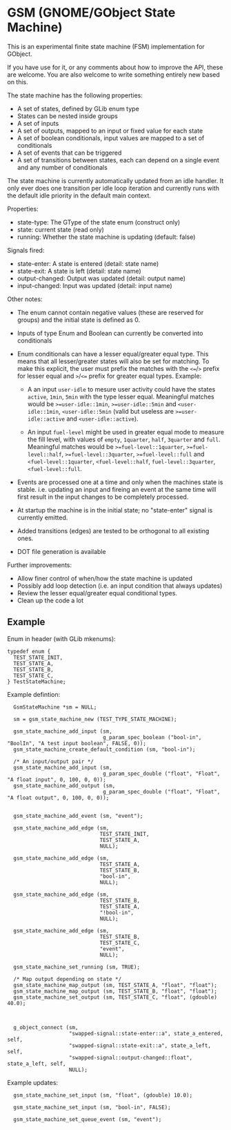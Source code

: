 GSM (GNOME/GObject State Machine)
=================================

This is an experimental finite state machine (FSM) implementation for GObject.

If you have use for it, or any comments about how to improve the API, these
are welcome. You are also welcome to write something entirely new based on this.

The state machine has the following properties:
* A set of states, defined by GLib enum type
* States can be nested inside groups
* A set of inputs
* A set of outputs, mapped to an input or fixed value for each state
* A set of boolean conditionals, input values are mapped to a set of conditionals
* A set of events that can be triggered
* A set of transitions between states, each can depend on a single event and any number of conditionals

The state machine is currently automatically updated from an idle handler. It
only ever does one transition per idle loop iteration and currently runs with
the default idle priority in the default main context.

Properties:
* state-type: The GType of the state enum (construct only)
* state: current state (read only)
* running: Whether the state machine is updating (default: false)

Signals fired:
* state-enter: A state is entered (detail: state name)
* state-exit: A state is left (detail: state name)
* output-changed: Output was updated (detail: output name)
* input-changed: Input was updated (detail: input name)

Other notes:
* The enum cannot contain negative values (these are reserved for groups) and
  the initial state is defined as 0.
* Inputs of type Enum and Boolean can currently be converted into conditionals
* Enum conditionals can have a lesser equal/greater equal type. This means that
  all lesser/greater states will also be set for matching. To make this explicit,
  the user must prefix the matches with the `<=`/`>` prefix for lesser equal
  and `>`/`<=` prefix for greater equal types. Example:

  * A an input `user-idle` to mesure user activity could have the states
    `active`, `1min`, `5min` with the type lesser equal. Meaningful matches
    would be `>=user-idle::1min`, `>=user-idle::5min` and `<user-idle::1min`,
    `<user-idle::5min` (valid but useless are `>=user-idle::active` and
    `<user-idle::active`).

  * An input `fuel-level` might be used in greater equal mode to measure the
    fill level, with values of `empty`, `1quarter`, `half`, `3quarter` and
    `full`. Meaningful matches would be `>=fuel-level::1quarter`,
    `>=fuel-level::half`, `>=fuel-level::3quarter`, `>=fuel-level::full` and
    `<fuel-level::1quarter`, `<fuel-level::half`, `fuel-level::3quarter`,
    `<fuel-level::full`.

* Events are processed one at a time and only when the machines state is
  stable. i.e. updating an input and fireing an event at the same time will
  first result in the input changes to be completely processed.
* At startup the machine is in the initial state; no "state-enter" signal is
  currently emitted.
* Added transitions (edges) are tested to be orthogonal to all existing ones.
* DOT file generation is available


Further improvements:
* Allow finer control of when/how the state machine is updated
* Possibly add loop detection (i.e. an input condition that always updates)
* Review the lesser equal/greater equal conditional types.
* Clean up the code a lot


Example
-------

Enum in header (with GLib mkenums):
```
typedef enum {
  TEST_STATE_INIT,
  TEST_STATE_A,
  TEST_STATE_B,
  TEST_STATE_C,
} TestStateMachine;
```

Example defintion:
```
  GsmStateMachine *sm = NULL;

  sm = gsm_state_machine_new (TEST_TYPE_STATE_MACHINE);

  gsm_state_machine_add_input (sm,
                               g_param_spec_boolean ("bool-in", "BoolIn", "A test input boolean", FALSE, 0));
  gsm_state_machine_create_default_condition (sm, "bool-in");

  /* An input/output pair */
  gsm_state_machine_add_input (sm,
                               g_param_spec_double ("float", "Float", "A float input", 0, 100, 0, 0));
  gsm_state_machine_add_output (sm,
                               g_param_spec_double ("float", "Float", "A float output", 0, 100, 0, 0));


  gsm_state_machine_add_event (sm, "event");

  gsm_state_machine_add_edge (sm,
                              TEST_STATE_INIT,
                              TEST_STATE_A,
                              NULL);

  gsm_state_machine_add_edge (sm,
                              TEST_STATE_A,
                              TEST_STATE_B,
                              "bool-in",
                              NULL);

  gsm_state_machine_add_edge (sm,
                              TEST_STATE_B,
                              TEST_STATE_A,
                              "!bool-in",
                              NULL);

  gsm_state_machine_add_edge (sm,
                              TEST_STATE_B,
                              TEST_STATE_C,
                              "event",
                              NULL);

  gsm_state_machine_set_running (sm, TRUE);

  /* Map output depending on state */
  gsm_state_machine_map_output (sm, TEST_STATE_A, "float", "float");
  gsm_state_machine_map_output (sm, TEST_STATE_B, "float", "float");
  gsm_state_machine_set_output (sm, TEST_STATE_C, "float", (gdouble) 40.0);



  g_object_connect (sm,
                    "swapped-signal::state-enter::a", state_a_entered, self,
                    "swapped-signal::state-exit::a", state_a_left, self,
                    "swapped-signal::output-changed::float", state_a_left, self,
                    NULL);

```

Example updates:
```
  gsm_state_machine_set_input (sm, "float", (gdouble) 10.0);

  gsm_state_machine_set_input (sm, "bool-in", FALSE);

  gsm_state_machine_set_queue_event (sm, "event");
```

